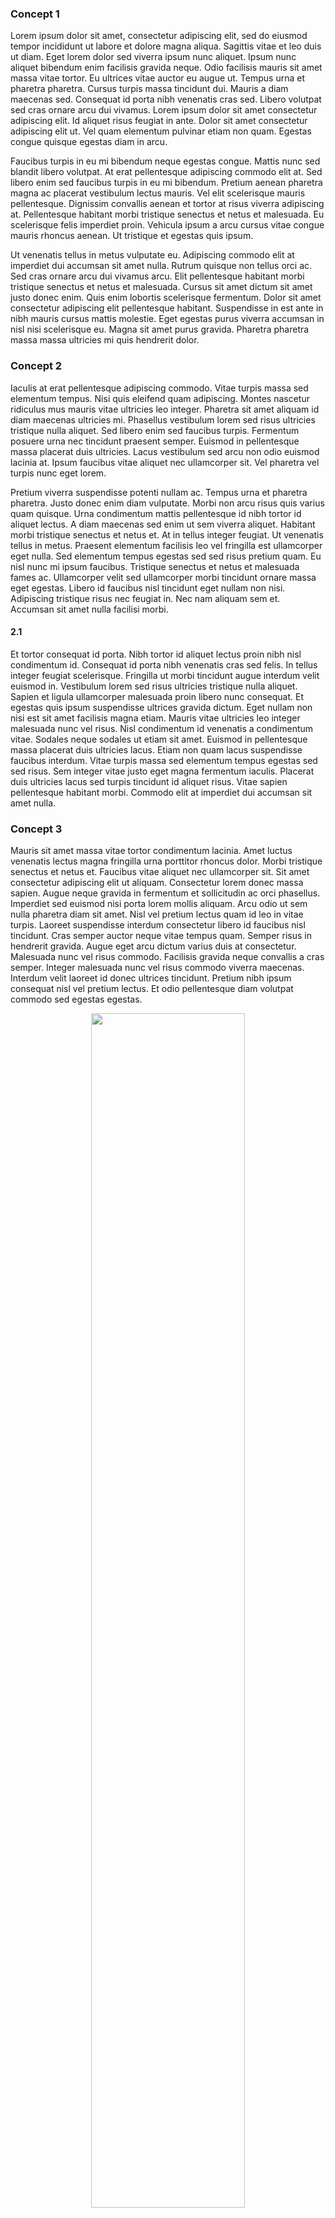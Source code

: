 ### Concept 1
Lorem ipsum dolor sit amet, consectetur adipiscing elit, sed do eiusmod tempor incididunt ut labore et dolore magna aliqua. Sagittis vitae et leo duis ut diam. Eget lorem dolor sed viverra ipsum nunc aliquet. Ipsum nunc aliquet bibendum enim facilisis gravida neque. Odio facilisis mauris sit amet massa vitae tortor. Eu ultrices vitae auctor eu augue ut. Tempus urna et pharetra pharetra. Cursus turpis massa tincidunt dui. Mauris a diam maecenas sed. Consequat id porta nibh venenatis cras sed. Libero volutpat sed cras ornare arcu dui vivamus. Lorem ipsum dolor sit amet consectetur adipiscing elit. Id aliquet risus feugiat in ante. Dolor sit amet consectetur adipiscing elit ut. Vel quam elementum pulvinar etiam non quam. Egestas congue quisque egestas diam in arcu.

Faucibus turpis in eu mi bibendum neque egestas congue. Mattis nunc sed blandit libero volutpat. At erat pellentesque adipiscing commodo elit at. Sed libero enim sed faucibus turpis in eu mi bibendum. Pretium aenean pharetra magna ac placerat vestibulum lectus mauris. Vel elit scelerisque mauris pellentesque. Dignissim convallis aenean et tortor at risus viverra adipiscing at. Pellentesque habitant morbi tristique senectus et netus et malesuada. Eu scelerisque felis imperdiet proin. Vehicula ipsum a arcu cursus vitae congue mauris rhoncus aenean. Ut tristique et egestas quis ipsum.

Ut venenatis tellus in metus vulputate eu. Adipiscing commodo elit at imperdiet dui accumsan sit amet nulla. Rutrum quisque non tellus orci ac. Sed cras ornare arcu dui vivamus arcu. Elit pellentesque habitant morbi tristique senectus et netus et malesuada. Cursus sit amet dictum sit amet justo donec enim. Quis enim lobortis scelerisque fermentum. Dolor sit amet consectetur adipiscing elit pellentesque habitant. Suspendisse in est ante in nibh mauris cursus mattis molestie. Eget egestas purus viverra accumsan in nisl nisi scelerisque eu. Magna sit amet purus gravida. Pharetra pharetra massa massa ultricies mi quis hendrerit dolor.

### Concept 2
Iaculis at erat pellentesque adipiscing commodo. Vitae turpis massa sed elementum tempus. Nisi quis eleifend quam adipiscing. Montes nascetur ridiculus mus mauris vitae ultricies leo integer. Pharetra sit amet aliquam id diam maecenas ultricies mi. Phasellus vestibulum lorem sed risus ultricies tristique nulla aliquet. Sed libero enim sed faucibus turpis. Fermentum posuere urna nec tincidunt praesent semper. Euismod in pellentesque massa placerat duis ultricies. Lacus vestibulum sed arcu non odio euismod lacinia at. Ipsum faucibus vitae aliquet nec ullamcorper sit. Vel pharetra vel turpis nunc eget lorem.

Pretium viverra suspendisse potenti nullam ac. Tempus urna et pharetra pharetra. Justo donec enim diam vulputate. Morbi non arcu risus quis varius quam quisque. Urna condimentum mattis pellentesque id nibh tortor id aliquet lectus. A diam maecenas sed enim ut sem viverra aliquet. Habitant morbi tristique senectus et netus et. At in tellus integer feugiat. Ut venenatis tellus in metus. Praesent elementum facilisis leo vel fringilla est ullamcorper eget nulla. Sed elementum tempus egestas sed sed risus pretium quam. Eu nisl nunc mi ipsum faucibus. Tristique senectus et netus et malesuada fames ac. Ullamcorper velit sed ullamcorper morbi tincidunt ornare massa eget egestas. Libero id faucibus nisl tincidunt eget nullam non nisi. Adipiscing tristique risus nec feugiat in. Nec nam aliquam sem et. Accumsan sit amet nulla facilisi morbi.

#### 2.1
Et tortor consequat id porta. Nibh tortor id aliquet lectus proin nibh nisl condimentum id. Consequat id porta nibh venenatis cras sed felis. In tellus integer feugiat scelerisque. Fringilla ut morbi tincidunt augue interdum velit euismod in. Vestibulum lorem sed risus ultricies tristique nulla aliquet. Sapien et ligula ullamcorper malesuada proin libero nunc consequat. Et egestas quis ipsum suspendisse ultrices gravida dictum. Eget nullam non nisi est sit amet facilisis magna etiam. Mauris vitae ultricies leo integer malesuada nunc vel risus. Nisl condimentum id venenatis a condimentum vitae. Sodales neque sodales ut etiam sit amet. Euismod in pellentesque massa placerat duis ultricies lacus. Etiam non quam lacus suspendisse faucibus interdum. Vitae turpis massa sed elementum tempus egestas sed sed risus. Sem integer vitae justo eget magna fermentum iaculis. Placerat duis ultricies lacus sed turpis tincidunt id aliquet risus. Vitae sapien pellentesque habitant morbi. Commodo elit at imperdiet dui accumsan sit amet nulla.

### Concept 3
Mauris sit amet massa vitae tortor condimentum lacinia. Amet luctus venenatis lectus magna fringilla urna porttitor rhoncus dolor. Morbi tristique senectus et netus et. Faucibus vitae aliquet nec ullamcorper sit. Sit amet consectetur adipiscing elit ut aliquam. Consectetur lorem donec massa sapien. Augue neque gravida in fermentum et sollicitudin ac orci phasellus. Imperdiet sed euismod nisi porta lorem mollis aliquam. Arcu odio ut sem nulla pharetra diam sit amet. Nisl vel pretium lectus quam id leo in vitae turpis. Laoreet suspendisse interdum consectetur libero id faucibus nisl tincidunt. Cras semper auctor neque vitae tempus quam. Semper risus in hendrerit gravida. Augue eget arcu dictum varius duis at consectetur. Malesuada nunc vel risus commodo. Facilisis gravida neque convallis a cras semper. Integer malesuada nunc vel risus commodo viverra maecenas. Interdum velit laoreet id donec ultrices tincidunt. Pretium nibh ipsum consequat nisl vel pretium lectus. Et odio pellentesque diam volutpat commodo sed egestas egestas.

<p align="center">
<img src="img/placeholder.png" width=70%>
</p>


Varius sit amet mattis vulputate enim nulla aliquet porttitor. In tellus integer feugiat scelerisque varius morbi enim nunc faucibus. Egestas quis ipsum suspendisse ultrices. Phasellus egestas tellus rutrum tellus pellentesque eu tincidunt tortor. Urna nunc id cursus metus aliquam eleifend mi. Neque vitae tempus quam pellentesque nec nam aliquam sem et. Quam nulla porttitor massa id neque aliquam vestibulum. Volutpat commodo sed egestas egestas fringilla phasellus faucibus scelerisque. Sed libero enim sed faucibus. Vel fringilla est ullamcorper eget. Sit amet dictum sit amet justo donec enim diam vulputate. Tincidunt eget nullam non nisi est sit amet facilisis magna.

#### Concept 3.1
Senectus et netus et malesuada. Urna cursus eget nunc scelerisque viverra mauris. Arcu vitae elementum curabitur vitae nunc sed velit dignissim sodales. Convallis a cras semper auctor neque vitae tempus. Viverra justo nec ultrices dui sapien eget mi. Pellentesque adipiscing commodo elit at imperdiet dui accumsan. Etiam sit amet nisl purus in. Integer vitae justo eget magna. Nulla facilisi morbi tempus iaculis urna id. Ut morbi tincidunt augue interdum. Lacus viverra vitae congue eu consequat ac felis donec.

#### Concept 3.2
Tortor vitae purus faucibus ornare. Leo in vitae turpis massa sed elementum tempus. Ut morbi tincidunt augue interdum velit euismod. Fusce ut placerat orci nulla pellentesque. Consectetur a erat nam at lectus. Risus sed vulputate odio ut enim blandit volutpat maecenas volutpat. Cursus turpis massa tincidunt dui ut ornare lectus sit. In hac habitasse platea dictumst. Nisl nisi scelerisque eu ultrices vitae. Habitasse platea dictumst quisque sagittis purus sit amet. Consectetur lorem donec massa sapien. Porttitor massa id neque aliquam.

Mauris augue neque gravida in fermentum. Enim blandit volutpat maecenas volutpat. Consectetur adipiscing elit ut aliquam purus sit amet luctus. At imperdiet dui accumsan sit amet nulla facilisi morbi. Gravida quis blandit turpis cursus in hac habitasse platea dictumst. Eleifend donec pretium vulputate sapien. Eu nisl nunc mi ipsum faucibus vitae. Morbi non arcu risus quis varius. Enim nulla aliquet porttitor lacus luctus accumsan. Neque vitae tempus quam pellentesque nec. Ipsum dolor sit amet consectetur adipiscing elit ut aliquam. Quis vel eros donec ac odio. Donec et odio pellentesque diam volutpat commodo sed.

### Concept 4
Et egestas quis ipsum suspendisse ultrices gravida. Non nisi est sit amet facilisis magna etiam tempor. Tellus in metus vulputate eu scelerisque felis imperdiet proin fermentum. Amet consectetur adipiscing elit pellentesque habitant morbi. Nec feugiat in fermentum posuere. Tincidunt tortor aliquam nulla facilisi cras. Aliquam id diam maecenas ultricies mi eget mauris. Massa massa ultricies mi quis hendrerit dolor. In tellus integer feugiat scelerisque varius morbi. Lacinia at quis risus sed vulputate odio ut enim blandit. Convallis tellus id interdum velit laoreet id donec ultrices.

In cursus turpis massa tincidunt dui ut ornare lectus sit. Arcu cursus vitae congue mauris rhoncus aenean vel elit. Id aliquet lectus proin nibh nisl. Vitae tempus quam pellentesque nec nam aliquam sem. Quis viverra nibh cras pulvinar mattis nunc sed. Iaculis eu non diam phasellus vestibulum lorem sed. Elit duis tristique sollicitudin nibh sit. Nisl suscipit adipiscing bibendum est ultricies integer. Neque laoreet suspendisse interdum consectetur. Adipiscing diam donec adipiscing tristique risus nec feugiat in fermentum. Sit amet dictum sit amet justo. Fringilla est ullamcorper eget nulla. Magna sit amet purus gravida. Blandit aliquam etiam erat velit scelerisque in dictum non consectetur. Consequat mauris nunc congue nisi vitae suscipit tellus mauris. Sem fringilla ut morbi tincidunt augue interdum velit. Ut sem viverra aliquet eget sit.

Purus sit amet volutpat consequat. Ut sem nulla pharetra diam sit amet. Commodo elit at imperdiet dui accumsan sit amet nulla. Nunc sed blandit libero volutpat sed cras ornare arcu dui. Facilisis magna etiam tempor orci. Platea dictumst quisque sagittis purus sit. Nulla facilisi etiam dignissim diam quis enim lobortis scelerisque. Tristique nulla aliquet enim tortor at auctor. Feugiat pretium nibh ipsum consequat. Sollicitudin aliquam ultrices sagittis orci a scelerisque purus semper. Fermentum dui faucibus in ornare quam viverra orci sagittis eu. Maecenas accumsan lacus vel facilisis volutpat est velit. Mauris cursus mattis molestie a. Volutpat consequat mauris nunc congue nisi vitae suscipit tellus mauris.

Blandit libero volutpat sed cras ornare arcu. Felis bibendum ut tristique et egestas quis. Turpis tincidunt id aliquet risus feugiat in ante. Urna nec tincidunt praesent semper feugiat nibh. Imperdiet proin fermentum leo vel orci. Faucibus nisl tincidunt eget nullam non nisi. Semper viverra nam libero justo. Feugiat in ante metus dictum at tempor commodo ullamcorper. Sed risus ultricies tristique nulla aliquet. Sed risus pretium quam vulputate. Lectus nulla at volutpat diam ut. Amet volutpat consequat mauris nunc congue nisi vitae suscipit. Risus nec feugiat in fermentum posuere urna. Diam maecenas sed enim ut sem viverra aliquet. Purus in massa tempor nec feugiat nisl pretium.
